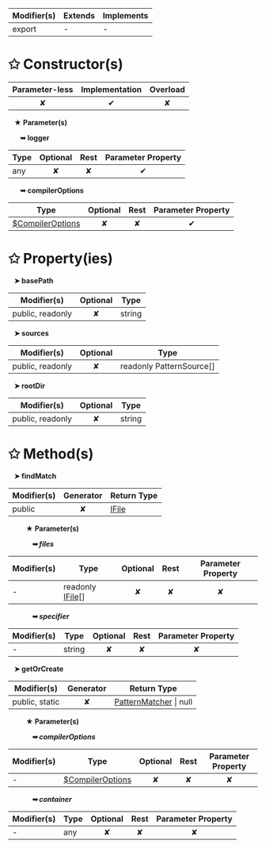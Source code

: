 | Modifier(s)                            | Extends                      | Implements                                    |
|----------------------------------------|------------------------------|-----------------------------------------------|
| export | - | - |

# &#10025; Constructor(s)

| Parameter-less                         | Implementation                          | Overload                          |
|:--------------------------------------:|:---------------------------------------:|:---------------------------------:|
| ✘ | ✔ | ✘ |

&nbsp;&nbsp; **&#9733; Parameter(s)**

&nbsp;&nbsp;&nbsp;&nbsp;&nbsp; **&#10149; logger**

| Type                        | Optional                           | Rest                          | Parameter Property                          |
|-----------------------------|:----------------------------------:|:-----------------------------:|:-------------------------------------------:|
| any | ✘  | ✘ | ✔ |

&nbsp;&nbsp;&nbsp;&nbsp;&nbsp; **&#10149; compilerOptions**

| Type                        | Optional                           | Rest                          | Parameter Property                          |
|-----------------------------|:----------------------------------:|:-----------------------------:|:-------------------------------------------:|
| [$CompilerOptions](/aot/system/interface/interfaces/usdcompileroptions.md) | ✘  | ✘ | ✔ |

# &#10025; Property(ies)

&nbsp;&nbsp; **&#10148; basePath**

| Modifier(s)                               | Optional                           | Type                         |
|-------------------------------------------|:----------------------------------:|------------------------------|
| public, readonly | ✘ | string |

&nbsp;&nbsp; **&#10148; sources**

| Modifier(s)                               | Optional                           | Type                         |
|-------------------------------------------|:----------------------------------:|------------------------------|
| public, readonly | ✘ | readonly PatternSource[] |

&nbsp;&nbsp; **&#10148; rootDir**

| Modifier(s)                               | Optional                           | Type                         |
|-------------------------------------------|:----------------------------------:|------------------------------|
| public, readonly | ✘ | string |

# &#10025; Method(s)

&nbsp;&nbsp; **&#10148; findMatch**

| Modifier(s)                              | Generator                          | Return Type                       |
|------------------------------------------|:----------------------------------:|-----------------------------------|
| public | ✘ | [IFile](/aot/system/interface/interfaces/ifile.md) |

&nbsp;&nbsp;&nbsp;&nbsp;&nbsp;&nbsp;&nbsp;&nbsp; **&#9733; Parameter(s)**

&nbsp;&nbsp;&nbsp;&nbsp;&nbsp;&nbsp;&nbsp;&nbsp;&nbsp;&nbsp;&nbsp; _**&#10149; files**_

| Modifier(s)                              | Type                        | Optional                           | Rest                          | Parameter Property                          |
|------------------------------------------|-----------------------------|:----------------------------------:|:-----------------------------:|:-------------------------------------------:|
| - | readonly [IFile](/aot/system/interface/interfaces/ifile.md)[] | ✘  | ✘ | ✘ |

&nbsp;&nbsp;&nbsp;&nbsp;&nbsp;&nbsp;&nbsp;&nbsp;&nbsp;&nbsp;&nbsp; _**&#10149; specifier**_

| Modifier(s)                              | Type                        | Optional                           | Rest                          | Parameter Property                          |
|------------------------------------------|-----------------------------|:----------------------------------:|:-----------------------------:|:-------------------------------------------:|
| - | string | ✘  | ✘ | ✘ |

&nbsp;&nbsp; **&#10148; getOrCreate**

| Modifier(s)                              | Generator                          | Return Type                       |
|------------------------------------------|:----------------------------------:|-----------------------------------|
| public, static | ✘ | [PatternMatcher](/aot/system/class/pattern-matcher/patternmatcher.md) &#124; null |

&nbsp;&nbsp;&nbsp;&nbsp;&nbsp;&nbsp;&nbsp;&nbsp; **&#9733; Parameter(s)**

&nbsp;&nbsp;&nbsp;&nbsp;&nbsp;&nbsp;&nbsp;&nbsp;&nbsp;&nbsp;&nbsp; _**&#10149; compilerOptions**_

| Modifier(s)                              | Type                        | Optional                           | Rest                          | Parameter Property                          |
|------------------------------------------|-----------------------------|:----------------------------------:|:-----------------------------:|:-------------------------------------------:|
| - | [$CompilerOptions](/aot/system/interface/interfaces/usdcompileroptions.md) | ✘  | ✘ | ✘ |

&nbsp;&nbsp;&nbsp;&nbsp;&nbsp;&nbsp;&nbsp;&nbsp;&nbsp;&nbsp;&nbsp; _**&#10149; container**_

| Modifier(s)                              | Type                        | Optional                           | Rest                          | Parameter Property                          |
|------------------------------------------|-----------------------------|:----------------------------------:|:-----------------------------:|:-------------------------------------------:|
| - | any | ✘  | ✘ | ✘ |